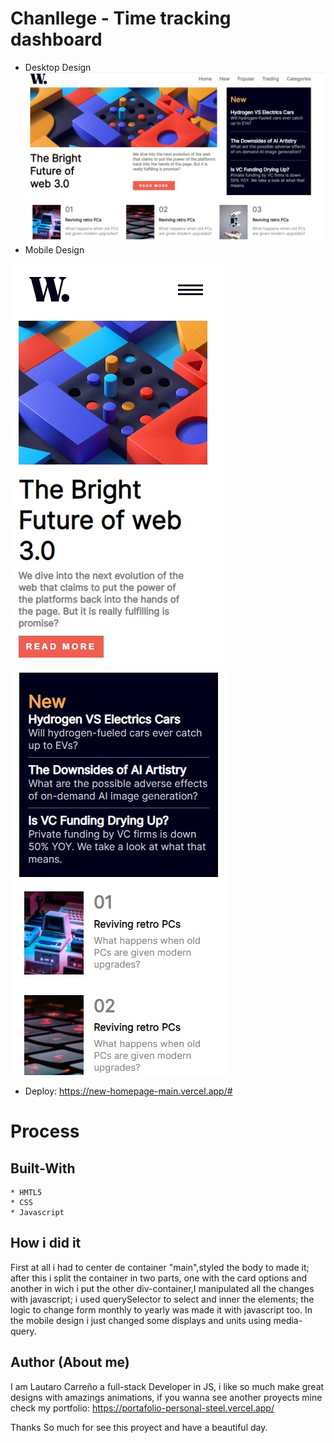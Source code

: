 # Chanllege - Time tracking dashboard
* Desktop Design
![](/imageDeploy/destokDesign.jpg)
* Mobile Design

![](/imageDeploy/mobileDesign1.jpg)
![](/imageDeploy/mobileDesign2.jpg) 

* Deploy: https://new-homepage-main.vercel.app/#

# Process

## Built-With
    * HMTL5
    * CSS
    * Javascript
## How i did it
First at all i had to center de container "main",styled the body to made it; after this i split the container in two parts, one with the card options and another in wich i put the other div-container,I manipulated all the changes with javascript; i used querySelector to 
select and inner the elements; the logic to change form monthly to yearly was made it with 
javascript too.
In the mobile design i just changed some displays and units using media-query.


## Author (About me)
I am Lautaro Carreño a full-stack Developer in JS, i like so much make great designs with amazings animations, if you wanna see another proyects mine check my portfolio: https://portafolio-personal-steel.vercel.app/

Thanks So much for see this proyect and have a beautiful day.